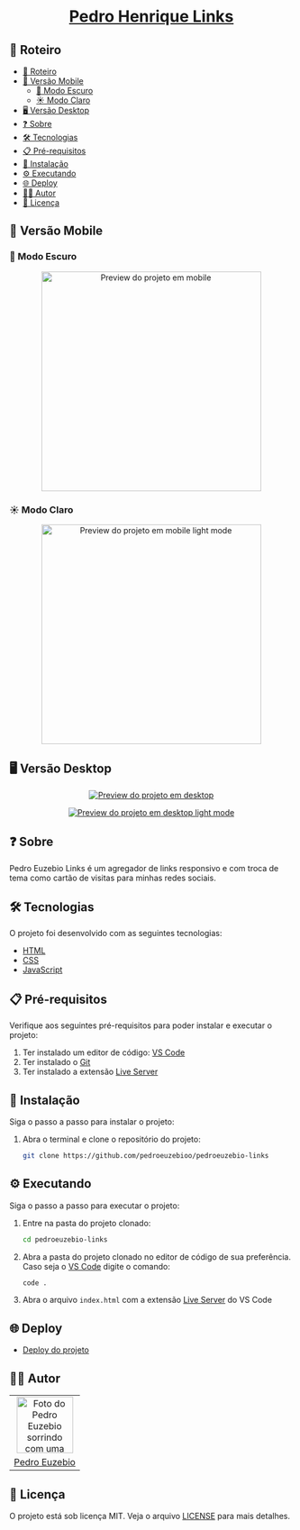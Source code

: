 <h1 align="center">
  <a href="https://pedroeuzebio-links.netlify.app">
    Pedro Henrique Links
  </a>
</h1>

## 📃 Roteiro

- [📃 Roteiro](#-roteiro)
- [📱 Versão Mobile](#-versão-mobile)
  - [🌙 Modo Escuro](#-modo-escuro)
  - [☀️ Modo Claro](#️-modo-claro)
- [🖥️ Versão Desktop](#️-versão-desktop)
- [❓ Sobre](#-sobre)
- [🛠️ Tecnologias](#️-tecnologias)
- [📋 Pré-requisitos](#-pré-requisitos)
- [🔧 Instalação](#-instalação)
- [⚙️ Executando](#️-executando)
- [🌐 Deploy](#-deploy)
- [🧑‍💻 Autor](#-autor)
- [📝 Licença](#-licença)

## 📱 Versão Mobile

### 🌙 Modo Escuro

<p align="center">
  <a href="https://pedroeuzebio-links.netlify.app/">
    <img src="./.github/preview-mobile.png" alt="Preview do projeto em mobile" width="390px" />
  </a>
</p>

### ☀️ Modo Claro

<p align="center">
  <a href="https://pedroeuzebio-links.netlify.app/">
    <img src="./.github/preview-mobile-light.png" alt="Preview do projeto em mobile light mode" width="390px" />
  </a>
</p>

## 🖥️ Versão Desktop

<p align="center">
  <a href="https://pedroeuzebio-links.netlify.app/">
    <img src="./.github/preview-desktop.png" alt="Preview do projeto em desktop" />
  </a>
</p>

<p align="center">
  <a href="https://pedroeuzebio-links.netlify.app/">
    <img src="./.github/preview-desktop-light.png" alt="Preview do projeto em desktop light mode" />
  </a>
</p>

## ❓ Sobre

Pedro Euzebio Links é um agregador de links responsivo e com troca de tema como cartão de visitas para minhas redes sociais.

## 🛠️ Tecnologias

O projeto foi desenvolvido com as seguintes tecnologias:

- [HTML](https://developer.mozilla.org/pt-BR/docs/Web/HTML)
- [CSS](https://developer.mozilla.org/pt-BR/docs/Web/CSS)
- [JavaScript](https://developer.mozilla.org/pt-BR/docs/Web/Javascript)

## 📋 Pré-requisitos

Verifique aos seguintes pré-requisitos para poder instalar e executar o projeto:

1. Ter instalado um editor de código: [VS Code](https://code.visualstudio.com/download/)
2. Ter instalado o [Git](https://git-scm.com/downloads/)
3. Ter instalado a extensão [Live Server](https://marketplace.visualstudio.com/items?itemName=ritwickdey.LiveServer)

## 🔧 Instalação

Siga o passo a passo para instalar o projeto:

1. Abra o terminal e clone o repositório do projeto:

   ```bash
   git clone https://github.com/pedroeuzebioo/pedroeuzebio-links
   ```

## ⚙️ Executando

Siga o passo a passo para executar o projeto:

1. Entre na pasta do projeto clonado:

   ```bash
   cd pedroeuzebio-links
   ```

2. Abra a pasta do projeto clonado no editor de código de sua preferência. Caso seja o [VS Code](https://code.visualstudio.com/download/) digite o comando:

   ```bash
   code .
   ```

3. Abra o arquivo `index.html` com a extensão [Live Server](https://marketplace.visualstudio.com/items?itemName=ritwickdey.LiveServer) do VS Code

## 🌐 Deploy

- [Deploy do projeto](https://pedroeuzebio-links.netlify.app/)

## 🧑‍💻 Autor

<table>
  <tr>
    <td align="center">
      <a href="https://github.com/pedroeuzebioo">
        <img src="https://github.com/pedroeuzebioo.png" alt="Foto do Pedro Euzebio sorrindo com uma camisa social azul clara." width="100"
        />
      </a>
    </td>
  </tr>
  <tr>
    <td align="center">
      <a href="https://github.com/pedroeuzebioo">Pedro Euzebio</a>
    </td>
  </tr>
</table>

## 📝 Licença

O projeto está sob licença MIT. Veja o arquivo [LICENSE](./LICENSE) para mais detalhes.
